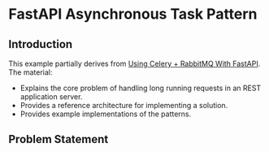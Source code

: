 # FastAPI Asynchronous Task Pattern

## Introduction

This example partially derives from 
[Using Celery + RabbitMQ With FastAPI](https://blog.stackademic.com/using-celery-rabbitmq-with-fastapi-2e6f0236841e).
The material:
- Explains the core problem of handling long running requests in an REST application server.
- Provides a reference architecture for implementing a solution.
- Provides example implementations of the patterns.


## Problem Statement




 